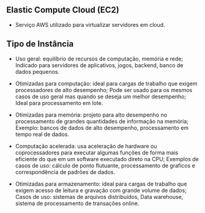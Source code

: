 ## Elastic Compute Cloud (EC2)

 - Serviço AWS utilizado para virtualizar servidores em cloud.


## Tipo de Instância

 - Uso geral: equilíbrio de recursos de computação, memória e rede; Indicado para servidores de aplicativos, jogos, backend, banco de dados pequenos.

 - Otimizadas para computação: ideal para cargas de trabalho que exigem processadores de alto desempenho; Pode ser usado para os mesmos casos de uso geral mas quando se deseja um melhor desempenho; Ideal para processamento em lote.

 - Otimizadas para memória: projeto para alto desempenho no processamento de grandes quantidades de informação na memória; Exemplo: bancos de dados de alto desempenho, processamento em tempo real de dados.

 - Computação acelerada: usa aceleração de hardware ou coprocessadores para executar algumas funções de forma mais eficiente do que em um software executado direto na CPU; Exemplos de casos de uso: cálculo de ponto flutuante, processamento de graficos e correspondência de padrões de dados.

 - Otimizadas para armazenamento: ideal para cargas de trabalho que exigem acesso de leitura e gravação com grande volume de dados; Casos de uso: sistemas de arquivos distribuídos, Data warehouse, sistema de processamento de transações online.


